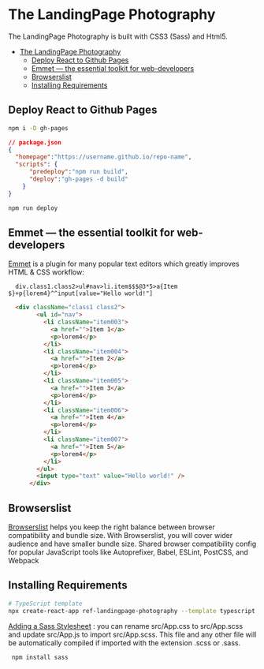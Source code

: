 
# The LandingPage Photography
The LandingPage Photography is built with CSS3 (Sass) and Html5.
- [The LandingPage Photography](#the-landingpage-photography)
  - [Deploy React to Github Pages](#deploy-react-to-github-pages)
  - [Emmet — the essential toolkit for web-developers](#emmet--the-essential-toolkit-for-web-developers)
  - [Browserslist](#browserslist)
  - [Installing Requirements](#installing-requirements)

## Deploy React to Github Pages
```bash
npm i -D gh-pages
```
```json
// package.json
{
  "homepage":"https://username.github.io/repo-name",
  "scripts": {
      "predeploy":"npm run build",
      "deploy":"gh-pages -d build"
    }
}
```
```bash
npm run deploy
```
## Emmet — the essential toolkit for web-developers
[Emmet](https://github.com/emmetio/emmet) is a plugin for many popular text editors which greatly improves HTML & CSS workflow:
```
  div.class1.class2>ul#nav>li.item$$$@3*5>a{Item $}+p{lorem4}^^input[value="Hello world!"]
```
```html
  <div className="class1 class2">
        <ul id="nav">
          <li className="item003">
            <a href="">Item 1</a>
            <p>lorem4</p>
          </li>
          <li className="item004">
            <a href="">Item 2</a>
            <p>lorem4</p>
          </li>
          <li className="item005">
            <a href="">Item 3</a>
            <p>lorem4</p>
          </li>
          <li className="item006">
            <a href="">Item 4</a>
            <p>lorem4</p>
          </li>
          <li className="item007">
            <a href="">Item 5</a>
            <p>lorem4</p>
          </li>
        </ul>
        <input type="text" value="Hello world!" />
      </div>
```

## Browserslist
[Browserslist](https://browsersl.ist/) helps you keep the right balance between browser compatibility and bundle size. With Browserslist, you will cover wider audience and have smaller bundle size.
Shared browser compatibility config for popular JavaScript tools like Autoprefixer, Babel, ESLint, PostCSS, and Webpack

## Installing Requirements

```bash
# TypeScript template
npx create-react-app ref-landingpage-photography --template typescript
```

[Adding a Sass Stylesheet](https://create-react-app.dev/docs/adding-a-sass-stylesheet/) : you can rename src/App.css to src/App.scss and update src/App.js to import src/App.scss. This file and any other file will be automatically compiled if imported with the extension .scss or .sass.
```bash
 npm install sass
```


